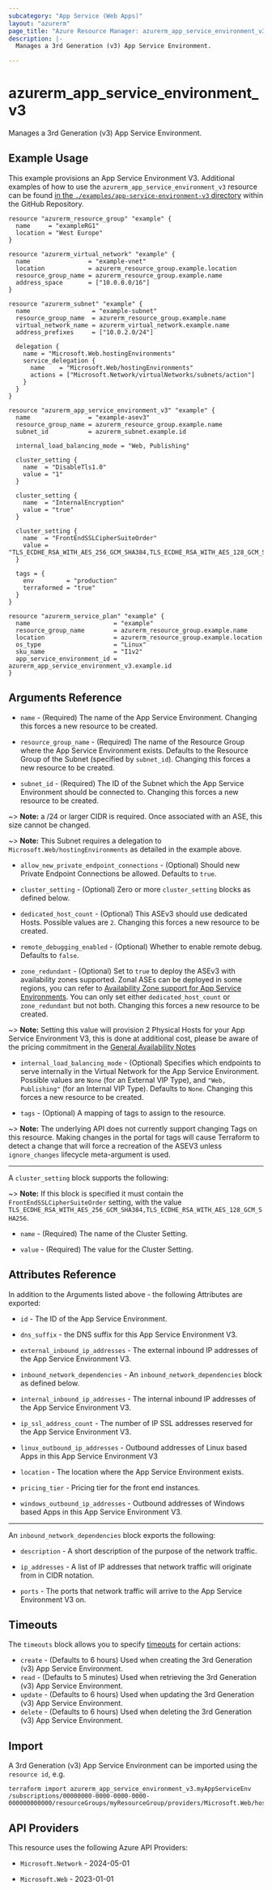 ```yaml
---
subcategory: "App Service (Web Apps)"
layout: "azurerm"
page_title: "Azure Resource Manager: azurerm_app_service_environment_v3"
description: |-
  Manages a 3rd Generation (v3) App Service Environment.

---
```


# azurerm_app_service_environment_v3

Manages a 3rd Generation (v3) App Service Environment.

## Example Usage

This example provisions an App Service Environment V3. Additional examples of how to use the `azurerm_app_service_environment_v3` resource can be found [in the `./examples/app-service-environment-v3` directory](https://github.com/hashicorp/terraform-provider-azurerm/tree/main/examples/app-service-environment-v3) within the GitHub Repository.

```hcl
resource "azurerm_resource_group" "example" {
  name     = "exampleRG1"
  location = "West Europe"
}

resource "azurerm_virtual_network" "example" {
  name                = "example-vnet"
  location            = azurerm_resource_group.example.location
  resource_group_name = azurerm_resource_group.example.name
  address_space       = ["10.0.0.0/16"]
}

resource "azurerm_subnet" "example" {
  name                 = "example-subnet"
  resource_group_name  = azurerm_resource_group.example.name
  virtual_network_name = azurerm_virtual_network.example.name
  address_prefixes     = ["10.0.2.0/24"]

  delegation {
    name = "Microsoft.Web.hostingEnvironments"
    service_delegation {
      name    = "Microsoft.Web/hostingEnvironments"
      actions = ["Microsoft.Network/virtualNetworks/subnets/action"]
    }
  }
}

resource "azurerm_app_service_environment_v3" "example" {
  name                = "example-asev3"
  resource_group_name = azurerm_resource_group.example.name
  subnet_id           = azurerm_subnet.example.id

  internal_load_balancing_mode = "Web, Publishing"

  cluster_setting {
    name  = "DisableTls1.0"
    value = "1"
  }

  cluster_setting {
    name  = "InternalEncryption"
    value = "true"
  }

  cluster_setting {
    name  = "FrontEndSSLCipherSuiteOrder"
    value = "TLS_ECDHE_RSA_WITH_AES_256_GCM_SHA384,TLS_ECDHE_RSA_WITH_AES_128_GCM_SHA256"
  }

  tags = {
    env         = "production"
    terraformed = "true"
  }
}

resource "azurerm_service_plan" "example" {
  name                       = "example"
  resource_group_name        = azurerm_resource_group.example.name
  location                   = azurerm_resource_group.example.location
  os_type                    = "Linux"
  sku_name                   = "I1v2"
  app_service_environment_id = azurerm_app_service_environment_v3.example.id
}
```

## Arguments Reference

* `name` - (Required) The name of the App Service Environment. Changing this forces a new resource to be created.

* `resource_group_name` - (Required) The name of the Resource Group where the App Service Environment exists. Defaults to the Resource Group of the Subnet (specified by `subnet_id`). Changing this forces a new resource to be created.

* `subnet_id` - (Required) The ID of the Subnet which the App Service Environment should be connected to. Changing this forces a new resource to be created.

~> **Note:** a /24 or larger CIDR is required. Once associated with an ASE, this size cannot be changed.

~> **Note:** This Subnet requires a delegation to `Microsoft.Web/hostingEnvironments` as detailed in the example above.

* `allow_new_private_endpoint_connections` - (Optional) Should new Private Endpoint Connections be allowed. Defaults to `true`.

* `cluster_setting` - (Optional) Zero or more `cluster_setting` blocks as defined below.

* `dedicated_host_count` - (Optional) This ASEv3 should use dedicated Hosts. Possible values are `2`. Changing this forces a new resource to be created.

* `remote_debugging_enabled` - (Optional) Whether to enable remote debug. Defaults to `false`.

* `zone_redundant` - (Optional) Set to `true` to deploy the ASEv3 with availability zones supported. Zonal ASEs can be deployed in some regions, you can refer to [Availability Zone support for App Service Environments](https://docs.microsoft.com/azure/app-service/environment/zone-redundancy). You can only set either `dedicated_host_count` or `zone_redundant` but not both. Changing this forces a new resource to be created.

~> **Note:** Setting this value will provision 2 Physical Hosts for your App Service Environment V3, this is done at additional cost, please be aware of the pricing commitment in the [General Availability Notes](https://techcommunity.microsoft.com/t5/apps-on-azure/announcing-app-service-environment-v3-ga/ba-p/2517990)

* `internal_load_balancing_mode` - (Optional) Specifies which endpoints to serve internally in the Virtual Network for the App Service Environment. Possible values are `None` (for an External VIP Type), and `"Web, Publishing"` (for an Internal VIP Type). Defaults to `None`. Changing this forces a new resource to be created.

* `tags` - (Optional) A mapping of tags to assign to the resource.

~> **Note:** The underlying API does not currently support changing Tags on this resource. Making changes in the portal for tags will cause Terraform to detect a change that will force a recreation of the ASEV3 unless `ignore_changes` lifecycle meta-argument is used.

---

A `cluster_setting` block supports the following:

~> **Note:** If this block is specified it must contain the `FrontEndSSLCipherSuiteOrder` setting, with the value `TLS_ECDHE_RSA_WITH_AES_256_GCM_SHA384,TLS_ECDHE_RSA_WITH_AES_128_GCM_SHA256`.

* `name` - (Required) The name of the Cluster Setting.

* `value` - (Required) The value for the Cluster Setting.

## Attributes Reference

In addition to the Arguments listed above - the following Attributes are exported:

* `id` - The ID of the App Service Environment.

* `dns_suffix` - the DNS suffix for this App Service Environment V3.

* `external_inbound_ip_addresses` - The external inbound IP addresses of the App Service Environment V3.

* `inbound_network_dependencies` - An `inbound_network_dependencies` block as defined below.

* `internal_inbound_ip_addresses` - The internal inbound IP addresses of the App Service Environment V3.

* `ip_ssl_address_count` - The number of IP SSL addresses reserved for the App Service Environment V3.

* `linux_outbound_ip_addresses` - Outbound addresses of Linux based Apps in this App Service Environment V3

* `location` - The location where the App Service Environment exists.

* `pricing_tier` - Pricing tier for the front end instances.

* `windows_outbound_ip_addresses` - Outbound addresses of Windows based Apps in this App Service Environment V3.

---

An `inbound_network_dependencies` block exports the following:

* `description` - A short description of the purpose of the network traffic.

* `ip_addresses` - A list of IP addresses that network traffic will originate from in CIDR notation.

* `ports` - The ports that network traffic will arrive to the App Service Environment V3 on.

## Timeouts

The `timeouts` block allows you to specify [timeouts](https://developer.hashicorp.com/terraform/language/resources/configure#define-operation-timeouts) for certain actions:

* `create` - (Defaults to 6 hours) Used when creating the 3rd Generation (v3) App Service Environment.
* `read` - (Defaults to 5 minutes) Used when retrieving the 3rd Generation (v3) App Service Environment.
* `update` - (Defaults to 6 hours) Used when updating the 3rd Generation (v3) App Service Environment.
* `delete` - (Defaults to 6 hours) Used when deleting the 3rd Generation (v3) App Service Environment.

## Import

A 3rd Generation (v3) App Service Environment can be imported using the `resource id`, e.g.

```shell
terraform import azurerm_app_service_environment_v3.myAppServiceEnv /subscriptions/00000000-0000-0000-0000-000000000000/resourceGroups/myResourceGroup/providers/Microsoft.Web/hostingEnvironments/myAppServiceEnv
```

## API Providers
<!-- This section is generated, changes will be overwritten -->
This resource uses the following Azure API Providers:

* `Microsoft.Network` - 2024-05-01

* `Microsoft.Web` - 2023-01-01
